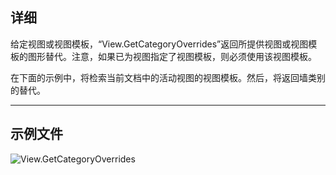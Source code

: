 ## 详细
给定视图或视图模板，“View.GetCategoryOverrides”返回所提供视图或视图模板的图形替代。注意，如果已为视图指定了视图模板，则必须使用该视图模板。

在下面的示例中，将检索当前文档中的活动视图的视图模板。然后，将返回墙类别的替代。
___
## 示例文件

![View.GetCategoryOverrides](./Revit.Elements.Views.View.GetCategoryOverrides_img.jpg)
